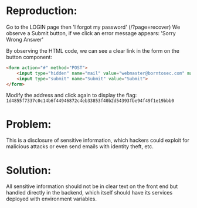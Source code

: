 # Reproduction:
Go to the LOGIN page then 'I forgot my password' (/?page=recover)
We observe a Submit button, if we click an error message appears:
'Sorry Wrong Answer'

By observing the HTML code, we can see a clear link in the form on the button component:
```html
<form action="#" method="POST">
    <input type="hidden" name="mail" value="webmaster@borntosec.com" maxlength="15">
    <input type="submit" name="Submit" value="Submit">
</form>
```

Modify the address and click again to display the flag: `1d4855f7337c0c14b6f44946872c4eb33853f40b2d54393fbe94f49f1e19bbb0`

# Problem:
This is a disclosure of sensitive information, which hackers could exploit for malicious attacks or even send emails with identity theft, etc.

# Solution:
All sensitive information should not be in clear text on the front end but handled directly in the backend, which itself should have its services deployed with environment variables.